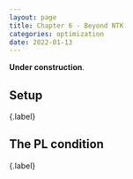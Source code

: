```yaml
---
layout: page
title: Chapter 6 - Beyond NTK
categories: optimization
date: 2022-01-13
---
```



**Under construction**.

## Setup
{.label}

## The PL condition
{.label}
